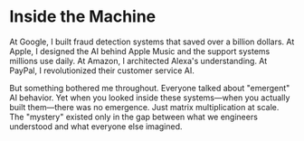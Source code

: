 # Inside the Machine

At Google, I built fraud detection systems that saved over a billion dollars. At Apple, I designed the AI behind Apple Music and the support systems millions use daily. At Amazon, I architected Alexa's understanding. At PayPal, I revolutionized their customer service AI.

But something bothered me throughout. Everyone talked about "emergent" AI behavior. Yet when you looked inside these systems—when you actually built them—there was no emergence. Just matrix multiplication at scale. The "mystery" existed only in the gap between what we engineers understood and what everyone else imagined.
